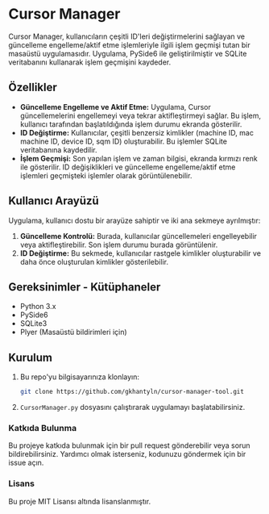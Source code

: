 
# Cursor Manager

Cursor Manager, kullanıcıların çeşitli ID'leri değiştirmelerini sağlayan ve güncelleme engelleme/aktif etme işlemleriyle ilgili işlem geçmişi tutan bir masaüstü uygulamasıdır. Uygulama, PySide6 ile geliştirilmiştir ve SQLite veritabanını kullanarak işlem geçmişini kaydeder.

## Özellikler

- **Güncelleme Engelleme ve Aktif Etme:** Uygulama, Cursor güncellemelerini engellemeyi veya tekrar aktifleştirmeyi sağlar. Bu işlem, kullanıcı tarafından başlatıldığında işlem durumu ekranda gösterilir.
- **ID Değiştirme:** Kullanıcılar, çeşitli benzersiz kimlikler (machine ID, mac machine ID, device ID, sqm ID) oluşturabilir. Bu işlemler SQLite veritabanına kaydedilir.
- **İşlem Geçmişi:** Son yapılan işlem ve zaman bilgisi, ekranda kırmızı renk ile gösterilir. ID değişiklikleri ve güncelleme engelleme/aktif etme işlemleri geçmişteki işlemler olarak görüntülenebilir.

## Kullanıcı Arayüzü

Uygulama, kullanıcı dostu bir arayüze sahiptir ve iki ana sekmeye ayrılmıştır:

1. **Güncelleme Kontrolü:** Burada, kullanıcılar güncellemeleri engelleyebilir veya aktifleştirebilir. Son işlem durumu burada görüntülenir.
2. **ID Değiştirme:** Bu sekmede, kullanıcılar rastgele kimlikler oluşturabilir ve daha önce oluşturulan kimlikler gösterilebilir.

## Gereksinimler - Kütüphaneler

- Python 3.x
- PySide6
- SQLite3
- Plyer (Masaüstü bildirimleri için)

## Kurulum

1. Bu repo'yu bilgisayarınıza klonlayın:
   ```bash
   git clone https://github.com/gkhantyln/cursor-manager-tool.git

2. `CursorManager.py` dosyasını çalıştırarak uygulamayı başlatabilirsiniz.

### Katkıda Bulunma
Bu projeye katkıda bulunmak için bir pull request gönderebilir veya sorun bildirebilirsiniz. Yardımcı olmak isterseniz, kodunuzu göndermek için bir issue açın.

### Lisans
Bu proje MIT Lisansı altında lisanslanmıştır.
